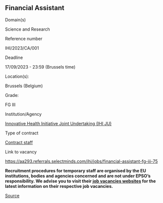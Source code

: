 Financial Assistant
-------------------

Domain(s)

Science and Research

Reference number

IHI/2023/CA/001

Deadline

17/09/2023 - 23:59 (Brussels time)

Location(s): 

Brussels (Belgium)

  

Grade: 

FG III

  

Institution/Agency

[Innovative Health Initiative Joint Undertaking (IHI JU)](/en/institutions/innovative-health-initiative-joint-undertaking-ihi-ju)

Type of contract

[Contract staff](/staff-categories#tab-Contract%20staff)

Link to vacancy

https://aa293.referrals.selectminds.com/ihi/jobs/financial-assistant-fg-iii-75

**Recruitment procedures for temporary staff are organised by the EU institutions, bodies and agencies concerned and are not under EPSO’s responsibility. We advise you to visit their [job vacancies websites](https://european-union.europa.eu/institutions-law-budget/institutions-and-bodies/search-all-eu-institutions-and-bodies) for the latest information on their respective job vacancies.**

[Source](https://epso.europa.eu/en/job-opportunities/financial-assistant/ihi-2023-ca-001)